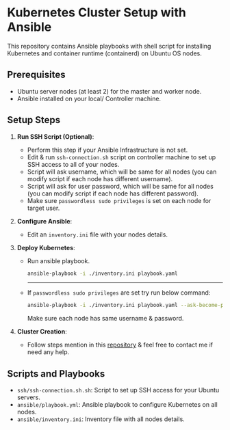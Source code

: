 # Kubernetes Cluster Setup with Ansible

This repository contains Ansible playbooks with shell script for installing Kubernetes and container runtime (containerd) on Ubuntu OS nodes.

## Prerequisites
- Ubuntu server nodes (at least 2) for the master and worker node.
- Ansible installed on your local/ Controller machine.

## Setup Steps

1. **Run SSH Script (Optional)**:
   - Perform this step if your Ansible Infrastructure is not set.
   - Edit & run `ssh-connection.sh` script on controller machine to set up SSH access to all of your nodes.
   - Script will ask username, which will be same for all nodes (you can modify script if each node has different username).
   - Script will ask for user password, which will be same for all nodes (you can modify script if each node has different password).
   - Make sure `passwordless sudo privileges` is set on each node for target user.
     
2. **Configure Ansible**: 
   - Edit an `inventory.ini` file with your nodes details.

3. **Deploy Kubernetes**:
   - Run ansible playbook.
     ```bash
     ansible-playbook -i ./inventory.ini playbook.yaml
     ```
     ***
   - If  `passwordless sudo privileges` are set try run below command:
     ```bash
     ansible-playbook -i ./inventory.ini playbook.yaml --ask-become-pass
     ```
     Make sure each node has same username & password.


4. **Cluster Creation**:
   - Follow steps mention in this [repository](https://github.com/Tariq-Mehmood-Malik/Kubernetes-Cluster-Creation?tab=readme-ov-file#cluster-creation) & feel free to contact me if need any help.  

## Scripts and Playbooks
- `ssh/ssh-connection.sh.sh`: Script to set up SSH access for your Ubuntu servers.
- `ansible/playbook.yml`: Ansible playbook to configure Kubernetes on all nodes.
- `ansible/inventory.ini`: Inventory file with all nodes details.

